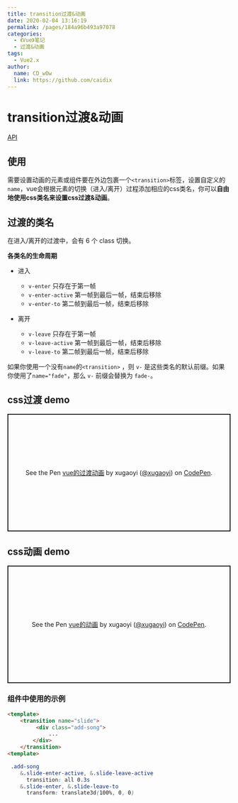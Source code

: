 ```yaml
---
title: transition过渡&动画
date: 2020-02-04 13:16:19
permalink: /pages/184a96b493a97078
categories: 
  - 《Vue》笔记
  - 过渡&动画
tags: 
  - Vue2.x
author: 
  name: CD_wOw
  link: https://github.com/caidix
---
```

# transition过渡&动画

[API](https://cn.vuejs.org/v2/guide/transitions.html)

## 使用

需要设置动画的元素或组件要在外边包裹一个`<transition>`标签，设置自定义的`name`，vue会根据元素的切换（进入/离开）过程添加相应的css类名，你可以**自由地使用css类名来设置css过渡&动画**。
<!-- more -->
## 过渡的类名

在进入/离开的过渡中，会有 6 个 class 切换。

**各类名的生命周期**

* 进入
  * `v-enter` 只存在于第一帧
  * `v-enter-active` 第一帧到最后一帧，结束后移除
  * `v-enter-to` 第二帧到最后一帧，结束后移除

* 离开
  * `v-leave` 只存在于第一帧
  * `v-leave-active` 第一帧到最后一帧，结束后移除
  * `v-leave-to` 第二帧到最后一帧，结束后移除

如果你使用一个没有`name`的`<transition>` ，则 `v-` 是这些类名的默认前缀。如果你使用了`name="fade"`，那么 `v-` 前缀会替换为 `fade-`。



## css过渡 demo

<p class="codepen" data-height="265" data-theme-id="light" data-default-tab="css,result" data-user="xugaoyi" data-slug-hash="jOPqxvm" style="height: 265px; box-sizing: border-box; display: flex; align-items: center; justify-content: center; border: 2px solid; margin: 1em 0; padding: 1em;" data-pen-title="vue的过渡动画">
  <span>See the Pen <a href="https://codepen.io/xugaoyi/pen/jOPqxvm">
  vue的过渡动画</a> by xugaoyi (<a href="https://codepen.io/xugaoyi">@xugaoyi</a>)
  on <a href="https://codepen.io">CodePen</a>.</span>
</p>
<script async src="https://static.codepen.io/assets/embed/ei.js"></script>

## css动画 demo

<p class="codepen" data-height="265" data-theme-id="light" data-default-tab="css,result" data-user="xugaoyi" data-slug-hash="qBdZyRR" style="height: 265px; box-sizing: border-box; display: flex; align-items: center; justify-content: center; border: 2px solid; margin: 1em 0; padding: 1em;" data-pen-title="vue的动画">
  <span>See the Pen <a href="https://codepen.io/xugaoyi/pen/qBdZyRR">
  vue的动画</a> by xugaoyi (<a href="https://codepen.io/xugaoyi">@xugaoyi</a>)
  on <a href="https://codepen.io">CodePen</a>.</span>
</p>
<script async src="https://static.codepen.io/assets/embed/ei.js"></script>



### 组件中使用的示例

```html
<template>
    <transition name="slide">
         <div class="add-song">
             ...
        </div>
    </transition>    
<template>
```

```css
 .add-song
    &.slide-enter-active, &.slide-leave-active
      transition: all 0.3s
    &.slide-enter, &.slide-leave-to
      transform: translate3d(100%, 0, 0)
```

